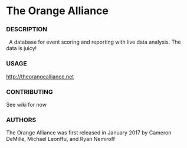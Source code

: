 # The Orange Alliance  
### DESCRIPTION  
   A database for event scoring and reporting with live data analysis. The data is juicy!

### USAGE  
   http://theorangealliance.net


### CONTRIBUTING  
   See wiki for now
   

### AUTHORS  
   The Orange Alliance was first released in January 2017 by Cameron DeMille, Michael Leonffu, and Ryan Nemiroff
